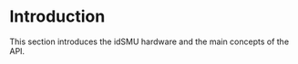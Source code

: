 Introduction
============

This section introduces the idSMU hardware and the main concepts of the API.